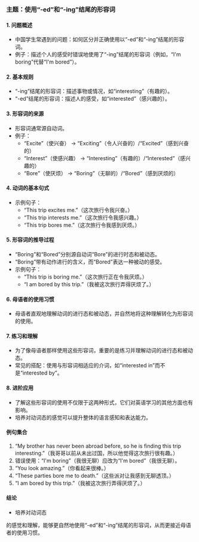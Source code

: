 ### 主题：使用“-ed”和“-ing”结尾的形容词

#### 1. 问题概述
- 中国学生常遇到的问题：如何区分并正确使用以“-ed”和“-ing”结尾的形容词。
- 例子：描述个人的感受时错误地使用了“-ing”结尾的形容词（例如，“I'm boring”代替“I'm bored”）。

#### 2. 基本规则
- “-ing”结尾的形容词：描述事物或情况，如“interesting”（有趣的）。
- “-ed”结尾的形容词：描述人的感受，如“interested”（感兴趣的）。

#### 3. 形容词的来源
- 形容词通常源自动词。
- 例子：
  - “Excite”（使兴奋） → “Exciting”（令人兴奋的）/“Excited”（感到兴奋的）
  - “Interest”（使感兴趣） → “Interesting”（有趣的）/“Interested”（感兴趣的）
  - “Bore”（使厌烦） → “Boring”（无聊的）/“Bored”（感到厌烦的）

#### 4. 动词的基本句式
- 示例句子：
  - “This trip excites me.”（这次旅行令我兴奋。）
  - “This trip interests me.”（这次旅行令我感兴趣。）
  - “This trip bores me.”（这次旅行令我感到厌烦。）

#### 5. 形容词的推导过程
- “Boring”和“Bored”分别源自动词“Bore”的进行时态和被动态。
- “Boring”带有动作进行的含义，而“Bored”表达一种被动的感受。
- 示例句子：
  - “This trip is boring me.”（这次旅行正在令我厌烦。）
  - “I am bored by this trip.”（我被这次旅行弄得厌烦了。）

#### 6. 母语者的使用习惯
- 母语者直观地理解动词的进行态和被动态，并自然地将这种理解转化为形容词的使用。

#### 7. 练习和理解
- 为了像母语者那样使用这些形容词，重要的是练习并理解动词的进行态和被动态。
- 常见的搭配：使用与形容词相适应的介词，如“interested in”而不是“interested by”。

#### 8. 进阶应用
- 了解这些形容词的使用不仅限于这两种形式，它们对英语学习的其他方面也有影响。
- 培养对动词态的感觉可以提升整体的语言感知和表达能力。

#### 例句集合
1. “My brother has never been abroad before, so he is finding this trip interesting.”（我哥哥以前从未出过国，所以他觉得这次旅行很有趣。）
2. 错误使用：“I'm boring”（我很无聊）应改为“I'm bored”（我很无聊）。
3. “You look amazing.”（你看起来很棒。）
4. “These parties bore me to death.”（这些派对让我感到无聊透顶。）
5. “I am bored by this trip.”（我被这次旅行弄得厌烦了。）

#### 结论
- 培养对动词态

的感觉和理解，能够更自然地使用“-ed”和“-ing”结尾的形容词，从而更接近母语者的使用习惯。